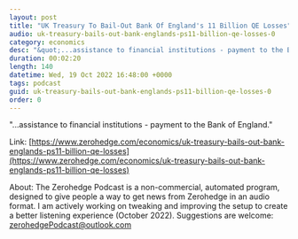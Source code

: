 ```yaml
---
layout: post
title: "UK Treasury To Bail-Out Bank Of England's 11 Billion QE Losses"
audio: uk-treasury-bails-out-bank-englands-ps11-billion-qe-losses-0
category: economics
desc: "&quot;...assistance to financial institutions - payment to the Bank of England.&quot; "
duration: 00:02:20
length: 140
datetime: Wed, 19 Oct 2022 16:48:00 +0000
tags: podcast
guid: uk-treasury-bails-out-bank-englands-ps11-billion-qe-losses-0
order: 0
---
```

&quot;...assistance to financial institutions - payment to the Bank of England.&quot; 

Link: [https://www.zerohedge.com/economics/uk-treasury-bails-out-bank-englands-ps11-billion-qe-losses](https://www.zerohedge.com/economics/uk-treasury-bails-out-bank-englands-ps11-billion-qe-losses)

About: The Zerohedge Podcast is a non-commercial, automated program, designed to give people a way to get news from Zerohedge in an audio format.  I am actively working on tweaking and improving the setup to create a better listening experience (October 2022).  Suggestions are welcome: [zerohedgePodcast@outlook.com](mailto:zerohedgePodcast@outlook.com)